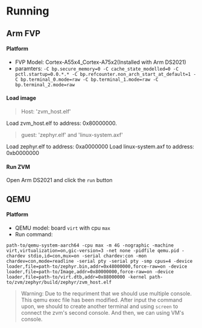 
# Running

## Arm FVP
#### Platform

- FVP Model: Cortex-A55x4_Cortex-A75x2(Installed with Arm DS2021)
- paramters: `-C bp.secure_memory=0 -C cache_state_modelled=0 -C pctl.startup=0.0.*.* -C bp.refcounter.non_arch_start_at_default=1 -C bp.terminal_0.mode=raw -C bp.terminal_1.mode=raw -C bp.terminal_2.mode=raw`

#### Load image
> Host: 'zvm_host.elf'

Load zvm_host.elf to address: 0x80000000.

> guest: 'zephyr.elf' and 'linux-system.axf'

Load zephyr.elf to address: 0xa0000000
Load linux-system.axf to address: 0xb0000000

#### Run ZVM
Open Arm DS2021 and click the `run` button



## QEMU
#### Platform

- QEMU model: board `virt` with cpu `max`
- Run command:
```shell
path-to/qemu-system-aarch64 -cpu max -m 4G -nographic -machine virt,virtualization=on,gic-version=3 -net none -pidfile qemu.pid -chardev stdio,id=con,mux=on -serial chardev:con -mon chardev=con,mode=readline -serial pty -serial pty -smp cpus=4 -device loader,file=path-to/zephyr.bin,addr=0x48000000,force-raw=on -device loader,file=path-to/Image,addr=0x80000000,force-raw=on -device loader,file=path-to/virt.dtb,addr=0x88000000 -kernel path-to/zvm/zephyr/build/zephyr/zvm_host.elf 
```
> Warning: Due to the requriment that we should use multiple console. This qemu exec file has been modified. After input the command upon, we should to create another terminal and using `screen` to connect the zvm's second console. And then, we can using VM's console.
